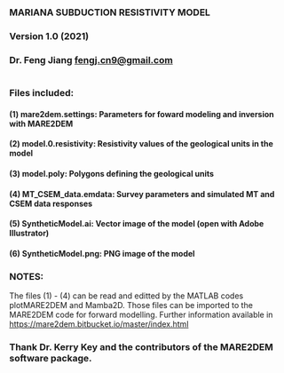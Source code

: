 #
###          MARIANA SUBDUCTION RESISTIVITY MODEL      ####
###                   Version 1.0 (2021)               ####
###          Dr. Feng Jiang    fengj.cn9@gmail.com     ####
#
### Files included:
#### (1) mare2dem.settings: Parameters for foward modeling and inversion with MARE2DEM
#### (2) model.0.resistivity: Resistivity values of the geological units in the model
#### (3) model.poly: Polygons defining the geological units
#### (4) MT_CSEM_data.emdata: Survey parameters and simulated MT and CSEM data responses
#### (5) SyntheticModel.ai: Vector image of the model (open with Adobe Illustrator)
#### (6) SyntheticModel.png: PNG image of the model

### NOTES:
 The files (1) - (4) can be read and editted by the MATLAB codes plotMARE2DEM
 and Mamba2D. Those files can be imported to the MARE2DEM code for forward modelling.
 Further information available in https://mare2dem.bitbucket.io/master/index.html
### Thank Dr. Kerry Key and the contributors of the MARE2DEM software package.
